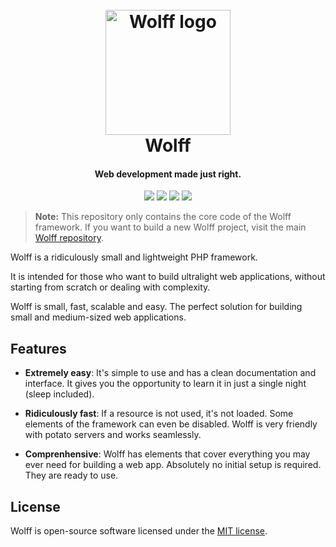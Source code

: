 <h1 align="center">
  <br>
  <img src="http://getwolff.com/logo.png" alt="Wolff logo" width="200">
  <br>
  Wolff
  <br>
</h1>

<h4 align="center">Web development made just right.</h4>

<p align="center">
<img src="https://img.shields.io/badge/stability-stable-green.svg">
<a href="https://packagist.org/packages/usbac/wolff-framework"><img src="https://poser.pugx.org/usbac/wolff-framework/d/total.svg"></a>
<img src="https://img.shields.io/badge/version-3.1.0-blue.svg">
<img src="https://img.shields.io/badge/license-MIT-orange.svg">
</p>

> **Note:** This repository only contains the core code of the Wolff framework. If you want to build a new Wolff project, visit the main [Wolff repository](https://github.com/usbac/wolff).

Wolff is a ridiculously small and lightweight PHP framework.

It is intended for those who want to build ultralight web applications, without starting from scratch or dealing with complexity.

Wolff is small, fast, scalable and easy. The perfect solution for building small and medium-sized web applications.

## Features

* **Extremely easy**: It's simple to use and has a clean documentation and interface. It gives you the opportunity to learn it in just a single night (sleep included).

* **Ridiculously fast**: If a resource is not used, it's not loaded. Some elements of the framework can even be disabled. Wolff is very friendly with potato servers and works seamlessly.

* **Comprenhensive**: Wolff has elements that cover everything you may ever need for building a web app. Absolutely no initial setup is required. They are ready to use.

## License

Wolff is open-source software licensed under the [MIT license](https://github.com/Usbac/Wolff/blob/master/LICENSE).
